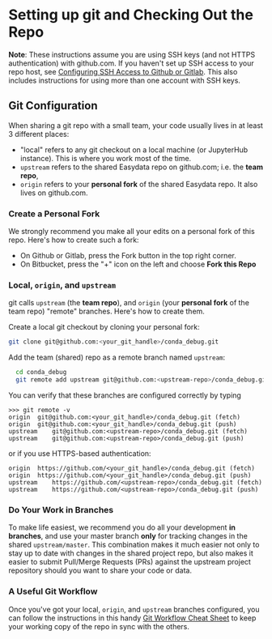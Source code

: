 # Setting up git and Checking Out the Repo

**Note**: These instructions assume you are using SSH keys (and not HTTPS authentication) with github.com. If you haven't set up SSH access to your repo host, see [Configuring SSH Access to Github or Gitlab][git-ssh]. This also includes instructions for using more than one account with SSH keys.

[git-ssh]: https://github.com/hackalog/cookiecutter-easydata/wiki/Configuring-SSH-Access-to-Github-or-GitLab

## Git Configuration
When sharing a git repo with a small team, your code usually lives in at least 3 different places:

* "local" refers to any git checkout on a local machine (or JupyterHub instance). This is where you work most of the time.
* `upstream` refers to the shared Easydata repo on github.com; i.e. the **team repo**,
* `origin` refers to your **personal fork** of the shared Easydata repo. It also lives on github.com.

### Create a Personal Fork

We strongly recommend you make all your edits on a personal fork of this repo. Here's how to create such a fork:

* On Github or Gitlab, press the Fork button in the top right corner.
* On Bitbucket, press the "+" icon on the left and choose **Fork this Repo**

### Local, `origin`, and `upstream`
git calls `upstream` (the **team repo**), and `origin` (your **personal fork** of the team repo) "remote" branches. Here's how to create them.

Create a local git checkout by cloning your personal fork:
```bash
git clone git@github.com:<your_git_handle>/conda_debug.git
```
Add the team (shared) repo as a remote branch named `upstream`:
```bash
  cd conda_debug
  git remote add upstream git@github.com:<upstream-repo>/conda_debug.git
```

You can verify that these branches are configured correctly by typing

```
>>> git remote -v
origin	git@github.com:<your_git_handle>/conda_debug.git (fetch)
origin	git@github.com:<your_git_handle>/conda_debug.git (push)
upstream	git@github.com:<upstream-repo>/conda_debug.git (fetch)
upstream	git@github.com:<upstream-repo>/conda_debug.git (push)
```
or if you use HTTPS-based authentication:
```
origin	https://github.com/<your_git_handle>/conda_debug.git (fetch)
origin	https://github.com/<your_git_handle>/conda_debug.git (push)
upstream	https://github.com/<upstream-repo>/conda_debug.git (fetch)
upstream	https://github.com/<upstream-repo>/conda_debug.git (push)
```

### Do Your Work in Branches
To make life easiest, we recommend you do all your development **in branches**, and use your master branch **only** for tracking changes in the shared `upstream/master`. This combination makes it much easier not only to stay up to date with changes in the shared project repo, but also makes it easier to submit Pull/Merge Requests (PRs) against the upstream project repository should you want to share your code or data.

### A Useful Git Workflow
Once you've got your local, `origin`, and `upstream` branches configured, you can follow the instructions in this handy [Git Workflow Cheat Sheet](git-workflow.md) to keep your working copy of the repo in sync with the others.
